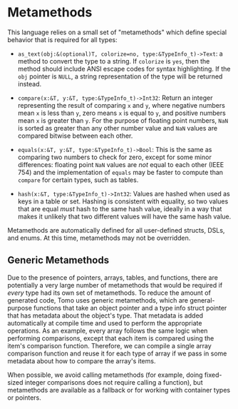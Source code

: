 # Metamethods

This language relies on a small set of "metamethods" which define special
behavior that is required for all types:

- `as_text(obj:&(optional)T, colorize=no, type:&TypeInfo_t)->Text`: a method to
  convert the type to a string. If `colorize` is `yes`, then the method should
  include ANSI escape codes for syntax highlighting. If the `obj` pointer is
  `NULL`, a string representation of the type will be returned instead.

- `compare(x:&T, y:&T, type:&TypeInfo_t)->Int32`: Return an integer representing
  the result of comparing `x` and `y`, where negative numbers mean `x` is less
  than `y`, zero means `x` is equal to `y`, and positive numbers mean `x` is
  greater than `y`. For the purpose of floating point numbers, `NaN` is sorted
  as greater than any other number value and `NaN` values are compared bitwise
  between each other.

- `equals(x:&T, y:&T, type:&TypeInfo_t)->Bool`: This is the same as comparing two
  numbers to check for zero, except for some minor differences: floating point
  `NaN` values are _not_ equal to each other (IEEE 754) and the implementation
  of `equals` may be faster to compute than `compare` for certain types, such
  as tables.

- `hash(x:&T, type:&TypeInfo_t)->Int32`: Values are hashed when used as keys in a
  table or set. Hashing is consistent with equality, so two values that are
  equal _must_ hash to the same hash value, ideally in a way that makes it
  unlikely that two different values will have the same hash value.

Metamethods are automatically defined for all user-defined structs, DSLs, and
enums. At this time, metamethods may not be overridden.

## Generic Metamethods

Due to the presence of pointers, arrays, tables, and functions, there are
potentially a very large number of metamethods that would be required if
_every_ type had its own set of metamethods. To reduce the amount of generated
code, Tomo uses generic metamethods, which are general-purpose functions that
take an object pointer and a type info struct pointer that has metadata about
the object's type. That metadata is added automatically at compile time and
used to perform the appropriate operations. As an example, every array follows
the same logic when performing comparisons, except that each item is compared
using the item's comparison function. Therefore, we can compile a single array
comparison function and reuse it for each type of array if we pass in some
metadata about how to compare the array's items.

When possible, we avoid calling metamethods (for example, doing fixed-sized
integer comparisons does not require calling a function), but metamethods are
available as a fallback or for working with container types or pointers.
